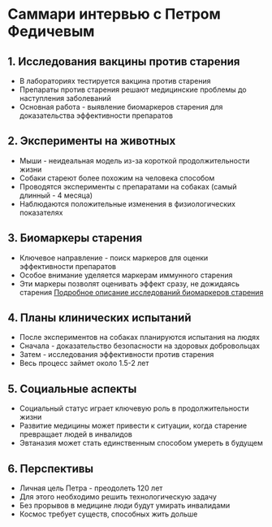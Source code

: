 # Саммари интервью с Петром Федичевым

## 1. Исследования вакцины против старения
- В лабораториях тестируется вакцина против старения
- Препараты против старения решают медицинские проблемы до наступления заболеваний
- Основная работа - выявление биомаркеров старения для доказательства эффективности препаратов

## 2. Эксперименты на животных
- Мыши - неидеальная модель из-за короткой продолжительности жизни
- Собаки стареют более похожим на человека способом
- Проводятся эксперименты с препаратами на собаках (самый длинный - 4 месяца)
- Наблюдаются положительные изменения в физиологических показателях

## 3. Биомаркеры старения
- Ключевое направление - поиск маркеров для оценки эффективности препаратов
- Особое внимание уделяется маркерам иммунного старения
- Эти маркеры позволят оценивать эффект сразу, не дожидаясь старения
[Подробное описание исследований биомаркеров старения](./Долголетие/Биомаркеры%20старения.md)

## 4. Планы клинических испытаний
- После экспериментов на собаках планируются испытания на людях
- Сначала - доказательство безопасности на здоровых добровольцах
- Затем - исследования эффективности против старения
- Весь процесс займет около 1.5-2 лет

## 5. Социальные аспекты
- Социальный статус играет ключевую роль в продолжительности жизни
- Развитие медицины может привести к ситуации, когда старение превращает людей в инвалидов
- Эвтаназия может стать единственным способом умереть в будущем

## 6. Перспективы
- Личная цель Петра - преодолеть 120 лет
- Для этого необходимо решить технологическую задачу
- Без прорывов в медицине люди будут умирать инвалидами
- Космос требует существ, способных жить дольше